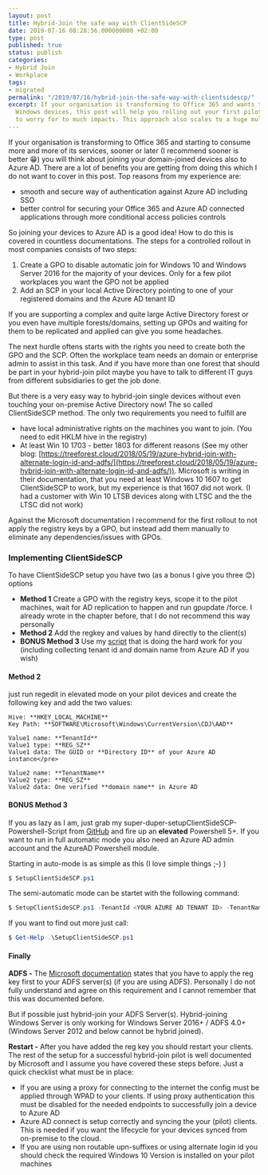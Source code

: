 ```yaml
---
layout: post
title: Hybrid-Join the safe way with ClientSideSCP
date: 2019-07-16 08:28:56.000000000 +02:00
type: post
published: true
status: publish
categories:
- Hybrid Join
- Workplace
tags:
- migrated
permalink: "/2019/07/16/hybrid-join-the-safe-way-with-clientsidescp/"
excerpt: If your organisation is transforming to Office 365 and wants to hybrid join
  Windows devices, this post will help you rolling out your first pilot devices without
  to worry for to much impacts. This approach also scales to a huge multi-forest environment.
---
```


If your organisation is transforming to Office 365 and starting to consume more and more of its services, sooner or later (I recommend sooner is better 😁) you will think about joining your domain-joined devices also to Azure AD. There are a lot of benefits you are getting from doing this which I do not want to cover in this post. Top reasons from my experience are:

*   smooth and secure way of authentication against Azure AD including SSO
*   better control for securing your Office 365 and Azure AD connected applications through more conditional access policies controls

So joining your devices to Azure AD is a good idea! How to do this is covered in countless documentations. The steps for a controlled rollout in most companies consists of two steps:

1.  Create a GPO to disable automatic join for Windows 10 and Windows Server 2016 for the majority of your devices. Only for a few pilot workplaces you want the GPO not be applied
2.  Add an SCP in your local Active Directory pointing to one of your registered domains and the Azure AD tenant ID

If you are supporting a complex and quite large Active Directory forest or you even have multiple forests/domains, setting up GPOs and waiting for them to be replicated and applied can give you some headaches.

The next hurdle oftens starts with the rights you need to create both the GPO and the SCP. Often the workplace team needs an domain or enterprise admin to assist in this task. And if you have more than one forest that should be part in your hybrid-join pilot maybe you have to talk to different IT guys from different subsidiaries to get the job done.

But there is a very easy way to hybrid-join single devices without even touching your on-premise Active Directory now! The so called ClientSideSCP method. The only two requirements you need to fulfill are

*   have local administrative rights on the machines you want to join. (You need to edit HKLM hive in the registry)
*   At least Win 10 1703 - better 1803 for different reasons (See my other blog: [https://treeforest.cloud/2018/05/19/azure-hybrid-join-with-alternate-login-id-and-adfs/](https://treeforest.cloud/2018/05/19/azure-hybrid-join-with-alternate-login-id-and-adfs/)). Microsoft is writing in their documentation, that you need at least Windows 10 1607 to get ClientSideSCP to work, but my experience is that 1607 did not work. (I had a customer with Win 10 LTSB devices along with LTSC and the the LTSC did not work)

Against the Microsoft documentation I recommend for the first rollout to not apply the registry keys by a GPO, but instead add them manually to eliminate any dependencies/issues with GPOs.

### Implementing ClientSideSCP

To have ClientSideSCP setup you have two (as a bonus I give you three 😊) options

*   **Method 1** Create a GPO with the registry keys, scope it to the pilot machines, wait for AD replication to happen and run gpupdate /force. I already wrote in the chapter before, that I do not recommend this way personally
*   **Method 2** Add the regkey and values by hand directly to the client(s)
*   **BONUS Method 3** Use my [script](https://github.com/backbone2k/setupClientSideSCP) that is doing the hard work for you (including collecting tenant id and domain name from Azure AD if you wish)

#### Method 2

just run regedit in elevated mode on your pilot devices and create the following key and add the two values:

```
Hive: **HKEY_LOCAL_MACHINE**  
Key Path: **SOFTWARE\Microsoft\Windows\CurrentVersion\CDJ\AAD**

Value1 name: **TenantId**  
Value1 type: **REG_SZ**  
Value1 data: The GUID or **Directory ID** of your Azure AD instance</pre>

Value2 name: **TenantName**  
Value2 type: **REG_SZ**  
Value2 data: One verified **domain name** in Azure AD 
```

#### BONUS Method 3

If you as lazy as I am, just grab my super-duper-setupClientSideSCP-Powershell-Script from [GitHub](https://github.com/backbone2k/setupClientSideSCP) and fire up an **elevated** Powershell 5+. If you want to run in full automatic mode you also need an Azure AD admin account and the AzureAD Powershell module.

Starting in auto-mode is as simple as this (I love simple things ;-) )

```powershell 
$ SetupClientSideSCP.ps1
```
The semi-automatic mode can be startet with the following command:

```powershell 
$ SetupClientSideSCP.ps1 -TenantId <YOUR AZURE AD TENANT ID> -TenantName <ONE VERIFED DOMAIN NAME>
```

If you want to find out more just call:

```powershell
$ Get-Help .\SetupClientSideSCP.ps1
```

#### Finally

**ADFS -** The [Microsoft documentation](https://docs.microsoft.com/en-us/azure/active-directory/devices/hybrid-azuread-join-control) states that you have to apply the reg key first to your ADFS server(s) (if you are using ADFS). Personally I do not fully understand and agree on this requirement and I cannot remember that this was documented before.

But if possible just hybrid-join your ADFS Server(s). Hybrid-joining Windows Server is only working for Windows Server 2016+ / ADFS 4.0+ (Windows Server 2012 and below cannot be hybrid joined).

**Restart -** After you have added the reg key you should restart your clients. The rest of the setup for a successful hybrid-join pilot is well documented by Microsoft and I assume you have covered these steps before. Just a quick checklist what must be in place:

*   If you are using a proxy for connecting to the internet the config must be applied through WPAD to your clients. If using proxy authentication this must be disabled for the needed endpoints to successfully join a device to Azure AD
*   Azure AD connect is setup correctly and syncing the your (pilot) clients. This is needed if you want the lifecycle for your devices synced from on-premise to the cloud.
*   If you are using non routable upn-suffixes or using alternate login id you should check the required Windows 10 Version is installed on your pilot machines
